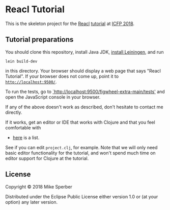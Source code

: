 # Reacl Tutorial

This is the skeleton project for the
[Reacl](https://github.com/active-group/reacl)
[tutorial](https://icfp18.sigplan.org/event/icfp-2018-tutorials-purely-functional-uis-with-reacl)
at [ICFP 2018](https://icfp18.sigplan.org/home).

## Tutorial preparations

You should clone this repository, install Java JDK,
[install Leiningen](http://leiningen.org/#install), and run

```
lein build-dev
```

in this directory.  Your browser should display a web page that says
"Reacl Tutorial".  If your browser does not come up, point it to
[`http://localhost:9500/`](http://localhost:9500/).

To run the tests, go to
[`http://localhost:9500/figwheel-extra-main/tests'](http://localhost:9500/figwheel-extra-main/tests)
and open the JavaScript console in your browser.

If any of the above doesn't work as described, don't hesitate to contact me
directly.

If it works, get an editor or IDE that works with Clojure and that you
feel comfortable with
- [here](http://dev.clojure.org/display/doc/IDEs+and+Editors) is a
list.

See if you can edit `project.clj`, for example.  Note that we will
only need basic editor functionality for the tutorial, and won't spend
much time on editor support for Clojure at the tutorial.

## License

Copyright © 2018 Mike Sperber

Distributed under the Eclipse Public License either version 1.0 or (at your option) any later version.
